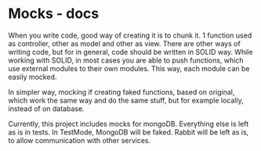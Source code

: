 # Mocks - docs

When you write code, good way of creating it is to chunk it. 1 function used as controller, other as model and other as view. There are other ways of writing code, but for in general, code should be written in SOLID way. While working with SOLID, in most cases you are able to push functions, which use external modules to their own modules. This way, each module can be easily mocked.

In simpler way, mocking if creating faked functions, based on original, which work the same way and do the same stuff, but for example locally, instead of on database.

Currently, this project includes mocks for mongoDB. Everything else is left as is in tests. In TestMode, MongoDB will be faked. Rabbit will be left as is, to allow communication with other services.